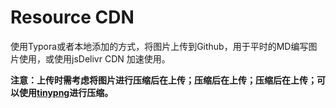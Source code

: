 # Resource CDN

使用Typora或者本地添加的方式，将图片上传到Github，用于平时的MD编写图片使用，或使用jsDelivr CDN 加速使用。

**注意：上传时需考虑将图片进行压缩后在上传；压缩后在上传；压缩后在上传；可以使用[tinypng](https://tinypng.com/)进行压缩。**
